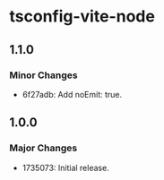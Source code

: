 # tsconfig-vite-node

## 1.1.0

### Minor Changes

- 6f27adb: Add noEmit: true.

## 1.0.0

### Major Changes

- 1735073: Initial release.
